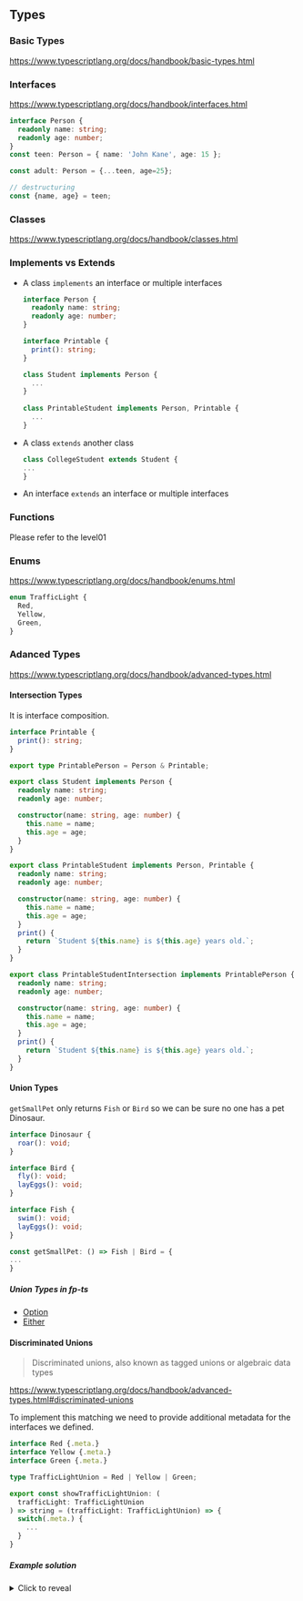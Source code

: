 ## Types
### Basic Types
https://www.typescriptlang.org/docs/handbook/basic-types.html

### Interfaces
https://www.typescriptlang.org/docs/handbook/interfaces.html

```typescript
interface Person {
  readonly name: string;
  readonly age: number;
}
const teen: Person = { name: 'John Kane', age: 15 };

const adult: Person = {...teen, age=25};

// destructuring
const {name, age} = teen;
```

### Classes
https://www.typescriptlang.org/docs/handbook/classes.html

### Implements vs Extends
- A class `implements` an interface or multiple interfaces
  ```typescript
  interface Person {
    readonly name: string;
    readonly age: number;
  }

  interface Printable {
    print(): string;
  }
  
  class Student implements Person {
    ... 
  }
 
  class PrintableStudent implements Person, Printable {
    ... 
  }
  ```
- A class `extends` another class
  ```typescript
  class CollegeStudent extends Student {
  ...
  }
  ```
- An interface `extends` an interface or multiple interfaces

### Functions
Please refer to the level01

### Enums
https://www.typescriptlang.org/docs/handbook/enums.html
```typescript
enum TrafficLight {
  Red,
  Yellow,
  Green,
}
```

### Adanced Types
https://www.typescriptlang.org/docs/handbook/advanced-types.html

#### Intersection Types
It is interface composition. 

```typescript
interface Printable {
  print(): string;
}

export type PrintablePerson = Person & Printable;

export class Student implements Person {
  readonly name: string;
  readonly age: number;

  constructor(name: string, age: number) {
    this.name = name;
    this.age = age;
  }
}

export class PrintableStudent implements Person, Printable {
  readonly name: string;
  readonly age: number;

  constructor(name: string, age: number) {
    this.name = name;
    this.age = age;
  }
  print() {
    return `Student ${this.name} is ${this.age} years old.`;
  }
}

export class PrintableStudentIntersection implements PrintablePerson {
  readonly name: string;
  readonly age: number;

  constructor(name: string, age: number) {
    this.name = name;
    this.age = age;
  }
  print() {
    return `Student ${this.name} is ${this.age} years old.`;
  }
}
```

#### Union Types
`getSmallPet` only returns `Fish` or `Bird` so we can be sure no one has a pet Dinosaur.

```typescript
interface Dinosaur {
  roar(): void;
}

interface Bird {
  fly(): void;
  layEggs(): void;
}

interface Fish {
  swim(): void;
  layEggs(): void;
}

const getSmallPet: () => Fish | Bird = {
...
}
```

##### Union Types in fp-ts
- [Option](https://gcanti.github.io/fp-ts/modules/Option.ts.html)
- [Either](https://gcanti.github.io/fp-ts/modules/Either.ts.html)


#### Discriminated Unions 
> Discriminated unions, also known as tagged unions or algebraic data types

https://www.typescriptlang.org/docs/handbook/advanced-types.html#discriminated-unions

To implement this matching we need to provide additional metadata for the interfaces we defined.

```typescript
interface Red {.meta.}
interface Yellow {.meta.}
interface Green {.meta.}

type TrafficLightUnion = Red | Yellow | Green;

export const showTrafficLightUnion: (
  trafficLight: TrafficLightUnion
) => string = (trafficLight: TrafficLightUnion) => {
  switch(.meta.) {
    ...
  }
}
```

##### Example solution
<details>
  <summary> Click to reveal </summary>

  ```typescript
  interface Light {
    type: string;
  }
  export interface RedLight extends Light {
    type: 'red';
  }
  export interface YellowLight extends Light {
    type: 'yellow';
  }
  export interface GreenLight extends Light {
    type: 'green';
  }

  export interface FashingLight extends Light {
    type: 'flashing';
    frequency: number;
  }

  // object instances provided to simulate `case object`
  // which also provides convinence so the client don't need to 
  // construct them and just use the provided instance.
  export const Red: RedLight = { type: 'red' };
  export const Yellow: YellowLight = { type: 'yellow' };
  export const Green: GreenLight = { type: 'green' };

  type TrafficLightUnion = RedLight | YellowLight | GreenLight | FashingLight;

  export const showTrafficLightUnion: (
    trafficLight: TrafficLightUnion
  ) => string = (trafficLight) => {
    switch (trafficLight.type) {
      case 'red':
        return 'The traffic light is red';
      case 'yellow':
        return 'The traffic light is yellow';
      case 'green':
        return 'The traffic light is green';
      case 'flashing':
        return 'The traffic light is flashing';
      // assertNever is a trick to enable a stronger exhaustive check
      // in the `switch` block.
      // https://www.typescriptlang.org/docs/handbook/unions-and-intersections.html#union-exhaustiveness-checking
      default:
        return assertNever(trafficLight);
    }
  };
  ```

  Test for the flashing light.
  ```typescript

      it('should show flashing', () => {
        const flashing: LV2.FashingLight = { type: 'flashing', frequency: 5 };
        const str = LV2.showTrafficLightUnion(flashing);
        expect(str).toEqual('The traffic light is flashing');
      });
  ```

</details>